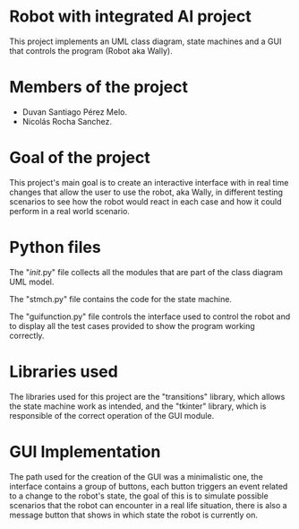 # Robot with integrated AI project

This project implements an UML class diagram, state machines and a GUI that controls the program (Robot aka Wally).

# Members of the project

- Duvan Santiago Pérez Melo.
- Nicolás Rocha Sanchez.

# Goal of the project

This project's main goal is to create an interactive interface with in real time changes that allow the user to use the robot, aka Wally, in different testing scenarios to see how the robot would react in each case and how it could perform in a real world scenario.

# Python files

The "_init_.py" file collects all the modules that are part of the class diagram UML model.

The "stmch.py" file contains the code for the state machine.

The "guifunction.py" file controls the interface used to control the robot and to display all the test cases provided to show the program working correctly.

# Libraries used

The libraries used for this project are the "transitions" library, which allows the state machine work as intended, and the "tkinter" library, which is responsible of the correct operation of the GUI module.

# GUI Implementation

The path used for the creation of the GUI was a minimalistic one, the interface contains a group of buttons, each button triggers an event related to a change to the robot's state, the goal of this is to simulate possible scenarios that the robot can encounter in a real life situation, there is also a message button that shows in which state the robot is currently on.
